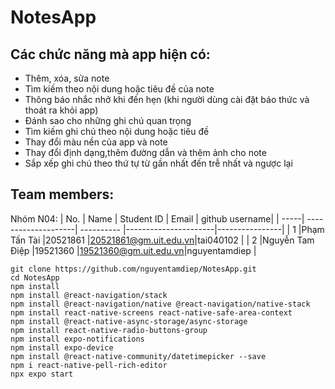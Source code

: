 # NotesApp

## Các chức năng mà app hiện có:
- Thêm, xóa, sửa note
- Tìm kiếm theo nội dung hoặc tiêu đề của note
- Thông báo nhắc nhở khi đến hẹn (khi người dùng cài đặt báo thức và thoát ra khỏi app)
- Đánh sao cho những ghi chú quan trọng 
- Tìm kiếm ghi chú theo nội dung hoặc tiêu đề
- Thay đổi màu nền của app và note
- Thay đổi định dạng,thêm đường dẫn và thêm ảnh cho note
- Sắp xếp ghi chú theo thứ tự từ gần nhất đến trễ nhất và ngược lại
## Team members:
Nhóm N04: 
| No.  | Name                | Student ID | Email                | github username| 
| -----| --------------------| ---------- |----------------------|----------------|
| 1    |Phạm Tấn Tài         |20521861    |20521861@gm.uit.edu.vn|tai040102       |
| 2    |Nguyễn Tam Điệp      |19521360    |19521360@gm.uit.edu.vn|nguyentamdiep   |


```
git clone https://github.com/nguyentamdiep/NotesApp.git
cd NotesApp
npm install
npm install @react-navigation/stack
npm install @react-navigation/native @react-navigation/native-stack
npm install react-native-screens react-native-safe-area-context
npm install @react-native-async-storage/async-storage
npm install react-native-radio-buttons-group
npm install expo-notifications
npm install expo-device
npm install @react-native-community/datetimepicker --save
npm i react-native-pell-rich-editor
npx expo start
```

